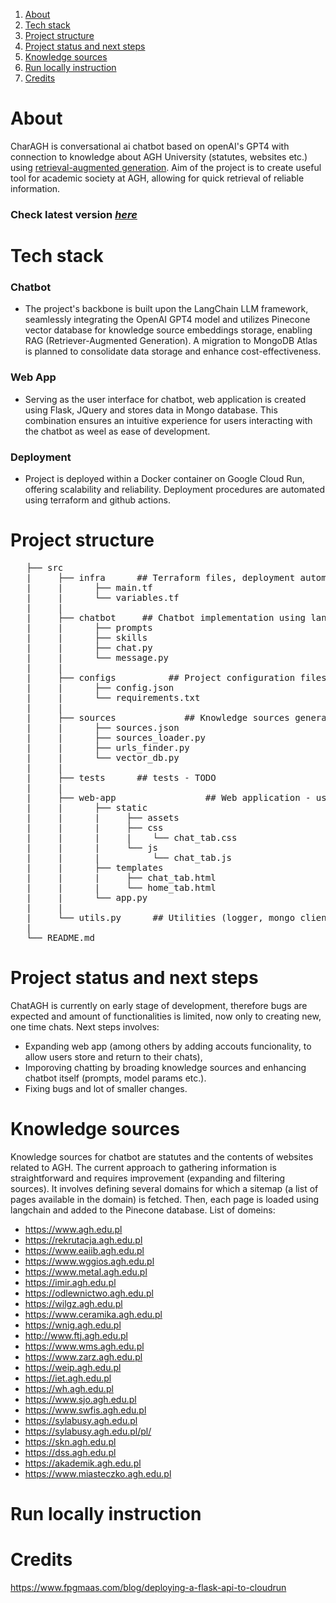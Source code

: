 1. [About](#About)
2. [Tech stack](#Tech-stack)
3. [Project structure](#Project-structure)
4. [Project status and next steps](#Project-status-and-next-steps)
5. [Knowledge sources](#Knowledge-sources)
6. [Run locally instruction](#Run-locally-instruction)
7. [Credits](#Credits)

# About

CharAGH is conversational ai chatbot based on openAI's GPT4 with connection to knowledge about AGH University (statutes, websites etc.) using [retrieval-augmented generation](https://research.ibm.com/blog/retrieval-augmented-generation-RAG). Aim of the project is to create useful tool for academic society at AGH, allowing for quick retrieval of reliable information.

### Check latest version [*here*](https://chat-agh-2rs775oyyq-ez.a.run.app/home)

# Tech stack
### Chatbot
- The project's backbone is built upon the LangChain LLM framework, seamlessly integrating the OpenAI GPT4 model and utilizes Pinecone vector database for knowledge source embeddings storage, enabling RAG (Retriever-Augmented Generation). A migration to MongoDB Atlas is planned to consolidate data storage and enhance cost-effectiveness.
 
### Web App
- Serving as the user interface for chatbot, web application is created using Flask, JQuery and stores data in Mongo database. This combination ensures an intuitive experience for users interacting with the chatbot as weel as ease of development.

### Deployment
- Project is deployed within a Docker container on Google Cloud Run, offering scalability and reliability. Deployment procedures are automated using terraform and github actions.

# Project structure
<pre>
   ├── src
   |     ├── infra      ## Terraform files, deployment automation
   |     |      ├── main.tf
   |     |      └── variables.tf
   |     |
   |     ├── chatbot     ## Chatbot implementation using langchain
   |     |      ├── prompts
   |     |      ├── skills
   |     |      ├── chat.py
   |     |      └── message.py
   |     |
   |     ├── configs          ## Project configuration files
   |     |      ├── config.json
   |     |      └── requirements.txt
   |     |
   |     ├── sources             ## Knowledge sources generator (web scrappers, sitemap parsers, langchain document loaders, and pinecone index initialization)
   |     |      ├── sources.json
   |     |      ├── sources_loader.py
   |     |      ├── urls_finder.py
   |     |      └── vector_db.py
   |     |
   |     ├── tests      ## tests - TODO
   |     |
   |     ├── web-app                 ## Web application - user interface to chatbot
   |     |      ├── static        
   |     |      |     ├── assets
   |     |      |     ├── css
   |     |      |     |    └── chat_tab.css
   |     |      |     └── js
   |     |      |          └── chat_tab.js
   |     |      ├── templates
   |     |      |     ├── chat_tab.html
   |     |      |     └── home_tab.html
   |     |      └── app.py
   |     |
   |     └── utils.py      ## Utilities (logger, mongo client etc.)
   |
   └── README.md                 
</pre>

# Project status and next steps
ChatAGH is currently on early stage of development, therefore bugs are expected and amount of functionalities is limited, now only to creating new, one time chats. Next steps involves:
 - Expanding web app (among others by adding accouts funcionality, to allow users store and return to their chats),
 - Imporoving chatting by broading knowledge sources and enhancing chatbot itself (prompts, model params etc.).
 - Fixing bugs and lot of smaller changes.

# Knowledge sources

Knowledge sources for chatbot are statutes and the contents of websites related to AGH. The current approach to gathering information is straightforward and requires improvement (expanding and filtering sources). It involves defining several domains for which a sitemap (a list of pages available in the domain) is fetched. Then, each page is loaded using langchain and added to the Pinecone database.
List of domeins:
- https://www.agh.edu.pl
- https://rekrutacja.agh.edu.pl
- https://www.eaiib.agh.edu.pl
- https://www.wggios.agh.edu.pl
- https://www.metal.agh.edu.pl
- https://imir.agh.edu.pl
- https://odlewnictwo.agh.edu.pl
- https://wilgz.agh.edu.pl
- https://www.ceramika.agh.edu.pl
- https://wnig.agh.edu.pl
- http://www.ftj.agh.edu.pl
- https://www.wms.agh.edu.pl
- https://www.zarz.agh.edu.pl
- https://weip.agh.edu.pl
- https://iet.agh.edu.pl
- https://wh.agh.edu.pl
- https://www.sjo.agh.edu.pl
- https://www.swfis.agh.edu.pl
- https://sylabusy.agh.edu.pl
- https://sylabusy.agh.edu.pl/pl/
- https://skn.agh.edu.pl
- https://dss.agh.edu.pl
- https://akademik.agh.edu.pl
- https://www.miasteczko.agh.edu.pl

# Run locally instruction 

# Credits
https://www.fpgmaas.com/blog/deploying-a-flask-api-to-cloudrun

